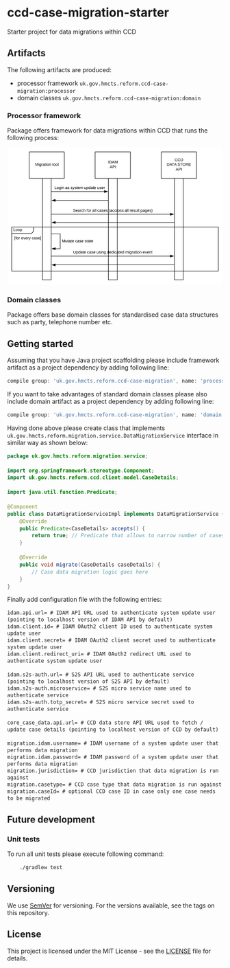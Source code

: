 # ccd-case-migration-starter

Starter project for data migrations within CCD

## Artifacts

The following artifacts are produced:

- processor framework `uk.gov.hmcts.reform.ccd-case-migration:processor`
- domain classes `uk.gov.hmcts.reform.ccd-case-migration:domain`

### Processor framework

Package offers framework for data migrations within CCD that runs the following process:

![diagram](docs/process.png)

### Domain classes

Package offers base domain classes for standardised case data structures such as party, telephone number etc.  

## Getting started

Assuming that you have Java project scaffolding please include framework artifact as a project dependency by adding following line:

```groovy
compile group: 'uk.gov.hmcts.reform.ccd-case-migration', name: 'processor', version: '2.0.0'
```

If you want to take advantages of standard domain classes please also include domain artifact as a project dependency by adding following line:

```groovy
compile group: 'uk.gov.hmcts.reform.ccd-case-migration', name: 'domain', version: '2.0.0'
```

Having done above please create class that implements `uk.gov.hmcts.reform.migration.service.DataMigrationService` interface in similar way as shown below:

```java
package uk.gov.hmcts.reform.migration.service;

import org.springframework.stereotype.Component;
import uk.gov.hmcts.reform.ccd.client.model.CaseDetails;

import java.util.function.Predicate;

@Component
public class DataMigrationServiceImpl implements DataMigrationService {
    @Override
    public Predicate<CaseDetails> accepts() {
        return true; // Predicate that allows to narrow number of cases that gets migrated
    }

    @Override
    public void migrate(CaseDetails caseDetails) {
        // Case data migration logic goes here
    }
}
```

Finally add configuration file with the following entries:

```properties
idam.api.url= # IDAM API URL used to authenticate system update user (pointing to localhost version of IDAM API by default)
idam.client.id= # IDAM OAuth2 client ID used to authenticate system update user
idam.client.secret= # IDAM OAuth2 client secret used to authenticate system update user
idam.client.redirect_uri= # IDAM OAuth2 redirect URL used to authenticate system update user

idam.s2s-auth.url= # S2S API URL used to authenticate service (pointing to localhost version of S2S API by default)
idam.s2s-auth.microservice= # S2S micro service name used to authenticate service
idam.s2s-auth.totp_secret= # S2S micro service secret used to authenticate service

core_case_data.api.url= # CCD data store API URL used to fetch / update case details (pointing to localhost version of CCD by default)

migration.idam.username= # IDAM username of a system update user that performs data migration
migration.idam.password= # IDAM password of a system update user that performs data migration
migration.jurisdiction= # CCD jurisdiction that data migration is run against
migration.casetype= # CCD case type that data migration is run against
migration.caseId= # optional CCD case ID in case only one case needs to be migrated
```

## Future development

### Unit tests

To run all unit tests please execute following command:

```bash
    ./gradlew test
```

## Versioning

We use [SemVer](http://semver.org/) for versioning. For the versions available, see the tags on this repository.

## License

This project is licensed under the MIT License - see the [LICENSE](LICENSE) file for details.
